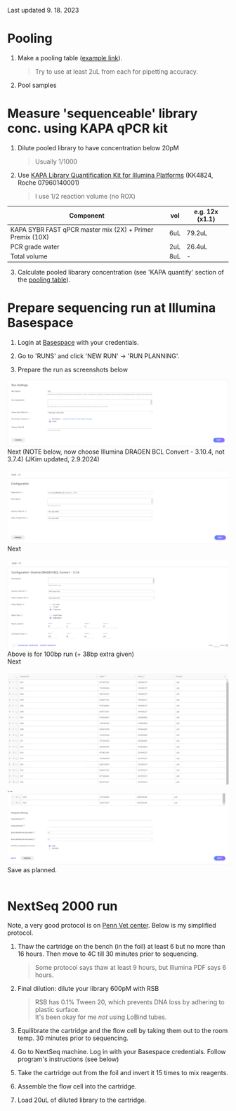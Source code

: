 Last updated 9. 18. 2023 

# Pooling

1. Make a pooling table ([example link](https://docs.google.com/spreadsheets/d/1clMWukv5wbXT6UzbKcdi_ZC2u8-hLJZefsZNFqknh0g/edit?usp=sharing)).
    > Try to use at least 2uL from each for pipetting accuracy.

2. Pool samples

# Measure 'sequenceable' library conc. using KAPA qPCR kit

1. Dilute pooled library to have concentration below 20pM
    > Usually 1/1000

2. Use [KAPA Library Quantification Kit for Illumina Platforms](https://sequencing.roche.com/us/en/products/group/kapa-library-quantification-kits.html) (KK4824, Roche 07960140001) 
    > I use 1/2 reaction volume (no ROX)
    
|Component| vol| e.g. 12x (x1.1) | 
|---------|----------|--|
|KAPA SYBR FAST qPCR master mix (2X) + Primer Premix (10X)|6uL|79.2uL|
|PCR grade water|2uL|26.4uL|
|Total volume|8uL|-|

3. Calculate pooled libarary concentration (see 'KAPA quantify' section of the [pooling table](https://docs.google.com/spreadsheets/d/1clMWukv5wbXT6UzbKcdi_ZC2u8-hLJZefsZNFqknh0g/edit?usp=sharing)).

# Prepare sequencing run at Illumina Basespace

1. Login at [Basespace](https://basespace.illumina.com) with your credentials.

2. Go to 'RUNS' and click 'NEW RUN' -> 'RUN PLANNING'.

3. Prepare the run as screenshots below

![1](https://github.com/jongminkmg/Storage/blob/main/Basespace1.png?raw=true "Basespace 1")
Next (NOTE below, now choose Illumina DRAGEN BCL Convert - 3.10.4, not 3.7.4) (JKim updated, 2.9.2024) <br><br>
![2](https://github.com/jongminkmg/Storage/blob/main/Basespace2.png?raw=true "Basespace 2")  
Next<br><br>
![3](https://github.com/jongminkmg/Storage/blob/main/Basespace3.png?raw=true "Basespace 3")
Above is for 100bp run (+ 38bp extra given)<br>
Next<br><br>
![4](https://github.com/jongminkmg/Storage/blob/main/Basespace4.png?raw=true "Basespace 4") 
...<br>
![5](https://github.com/jongminkmg/Storage/blob/main/Basespace5.png?raw=true "Basespace 5")
Save as planned. 
<br><br>

# NextSeq 2000 run

Note, a very good protocol is on [Penn Vet center](https://protocols.hostmicrobe.org/nextseq-2000). Below is my simplified protocol. 

1. Thaw the cartridge on the bench (in the foil) at least 6 but no more than 16 hours. Then move to 4C till 30 minutes prior to sequencing.
    > Some protocol says thaw at least 9 hours, but Illumina PDF says 6 hours.
    
2. Final dilution: dilute your library 600pM with RSB
    > RSB has 0.1% Tween 20, which prevents DNA loss by adhering to plastic surface.<br>
    > It's been okay for me *not* using LoBind tubes.

3. Equilibrate the cartridge and the flow cell by taking them out to the room temp. 30 minutes prior to sequencing.

4. Go to NextSeq machine. Log in with your Basespace credentials. Follow program's instructions (see below)

5. Take the cartridge out from the foil and invert it 15 times to mix reagents.

6. Assemble the flow cell into the cartridge.

7. Load 20uL of diluted library to the cartridge.
